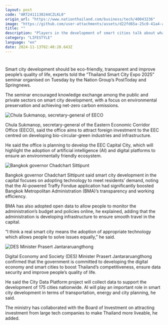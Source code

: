 ```yaml
---
layout: post
code: "ART2411130244CZLKL0"
origin_url: "https://www.nationthailand.com/business/tech/40043236"
image: "https://github.com/user-attachments/assets/d22fd65a-25c0-41a4-ad0f-d8cfcd707076"
title: ""
description: "Players in the development of smart cities talk about what has been done so far and how artificial intelligence will play an even greater role in the future"
category: "LIFESTYLE"
language: "en"
date: 2024-11-13T02:48:28.643Z
---
```


# 









Smart city development should be eco-friendly, transparent and improve people’s quality of life, experts told the “Thailand Smart City Expo 2025” seminar organised on Tuesday by the Nation Group’s PostToday and Springnews.

The seminar encouraged knowledge exchange among the public and private sectors on smart city development, with a focus on environmental preservation and achieving net-zero carbon emissions.

  ![Chula Sukmanop, secretary-general of EECO](https://github.com/user-attachments/assets/81718bae-ab58-45ca-ba95-33ec55de3c4f)

Chula Sukmanop, secretary-general of the Eastern Economic Corridor Office (EECO), said the office aims to attract foreign investment to the EEC centred on developing bio-circular-green industries and infrastructure.

He said the office is planning to develop the EEC Capital City, which will highlight the adoption of artificial intelligence (AI) and digital platforms to ensure an environmentally friendly ecosystem.

  ![Bangkok governor Chadchart Sittipunt](https://github.com/user-attachments/assets/2c0d82bc-0203-475c-8a6d-54550b3e10ff)

Bangkok governor Chadchart Sittipunt said smart city development in the capital focuses on adopting technology to meet residents’ demand, noting that the AI-powered Traffy Fondue application had significantly boosted Bangkok Metropolitan Administration (BMA)’s transparency and working efficiency.

BMA has also adopted open data to allow people to monitor the administration’s budget and policies online, he explained, adding that the administration is developing infrastructure to ensure smooth travel in the capital.

“I think a real smart city means the adoption of appropriate technology which allows people to solve issues equally,” he said.

  ![DES Minister Prasert Jantararuangthong](https://github.com/user-attachments/assets/f0aa1dad-831a-47f7-a465-4a22993b9ee1)

Digital Economy and Society (DES) Minister Prasert Jantararuangthong confirmed that the government is committed to developing the digital economy and smart cities to boost Thailand’s competitiveness, ensure data security and improve people’s quality of life.

He said the City Data Platform project will collect data to support the development of 175 cities nationwide. AI will play an important role in smart city development in terms of transportation, energy and city planning, he said.

The ministry has collaborated with the Board of Investment on attracting investment from large tech companies to make Thailand more liveable, he added.

